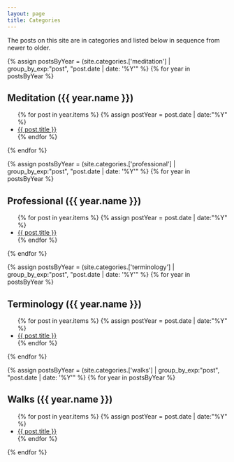 ```yaml
---
layout: page
title: Categories
---
```


The posts on this site are in categories and listed below in sequence from newer to older.

{% assign postsByYear = (site.categories.['meditation'] | group_by_exp:"post", "post.date | date: '%Y'" %}
{% for year in postsByYear %}
<h2>Meditation ({{ year.name }})</h2>
<ul>
{% for post in year.items %}
{% assign postYear = post.date | date:"%Y" %}
<li><a href="{{ post.url }}">{{ post.title }}</a></li>		
{% endfor %}
</ul>	
{% endfor %}

{% assign postsByYear = (site.categories.['professional'] | group_by_exp:"post", "post.date | date: '%Y'" %}
{% for year in postsByYear %}
<h2>Professional ({{ year.name }})</h2>
<ul>
{% for post in year.items %}
{% assign postYear = post.date | date:"%Y" %}
<li><a href="{{ post.url }}">{{ post.title }}</a></li>		
{% endfor %}
</ul>	
{% endfor %}

{% assign postsByYear = (site.categories.['terminology'] | group_by_exp:"post", "post.date | date: '%Y'" %}
{% for year in postsByYear %}
<h2>Terminology ({{ year.name }})</h2>
<ul>
{% for post in year.items %}
{% assign postYear = post.date | date:"%Y" %}
<li><a href="{{ post.url }}">{{ post.title }}</a></li>		
{% endfor %}
</ul>	
{% endfor %}

{% assign postsByYear = (site.categories.['walks'] | group_by_exp:"post", "post.date | date: '%Y'" %}
{% for year in postsByYear %}
<h2>Walks ({{ year.name }})</h2>
<ul>
{% for post in year.items %}
{% assign postYear = post.date | date:"%Y" %}
<li><a href="{{ post.url }}">{{ post.title }}</a></li>		
{% endfor %}
</ul>	
{% endfor %}
